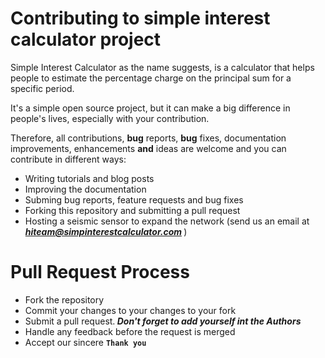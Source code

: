 # Contributing to simple interest calculator project
Simple Interest Calculator as the name suggests, is a calculator that helps people to estimate the percentage charge on the principal sum for a specific period.

It's a simple open source project, but it can make a big difference in people's lives, especially with your contribution.

Therefore, all contributions, <b>bug</b> reports, <b>bug</b> fixes, documentation improvements, enhancements <b>and</b> ideas are welcome and you can contribute in different ways:

- Writing tutorials and blog posts
- Improving the documentation
- Subming bug reports, feature requests and bug fixes
- Forking this repository and submitting a pull request
- Hosting a seismic sensor to expand the network (send us an email at <b><em> hiteam@simpinterestcalculator.com </em></b>)


# Pull Request Process
- Fork the repository
- Commit your changes to your changes to your fork
-  Submit a pull request.<b><em> Don't forget to add yourself int the Authors </em></b>
-  Handle any feedback before the request is merged
-  Accept our sincere <b> `Thank you` </b>
